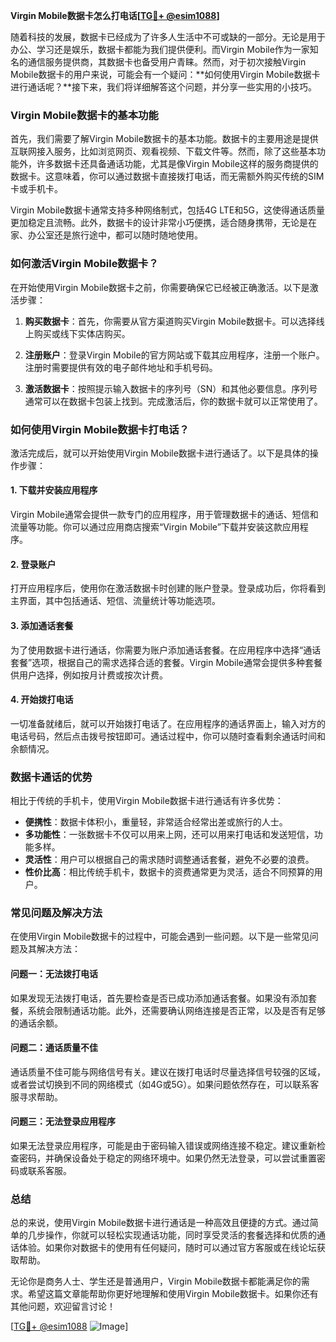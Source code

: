 **Virgin Mobile数据卡怎么打电话[[TG💪+ @esim1088](https://t.me/s/esim1088)]**

随着科技的发展，数据卡已经成为了许多人生活中不可或缺的一部分。无论是用于办公、学习还是娱乐，数据卡都能为我们提供便利。而Virgin Mobile作为一家知名的通信服务提供商，其数据卡也备受用户青睐。然而，对于初次接触Virgin Mobile数据卡的用户来说，可能会有一个疑问：**如何使用Virgin Mobile数据卡进行通话呢？**接下来，我们将详细解答这个问题，并分享一些实用的小技巧。

### Virgin Mobile数据卡的基本功能

首先，我们需要了解Virgin Mobile数据卡的基本功能。数据卡的主要用途是提供互联网接入服务，比如浏览网页、观看视频、下载文件等。然而，除了这些基本功能外，许多数据卡还具备通话功能，尤其是像Virgin Mobile这样的服务商提供的数据卡。这意味着，你可以通过数据卡直接拨打电话，而无需额外购买传统的SIM卡或手机卡。

Virgin Mobile数据卡通常支持多种网络制式，包括4G LTE和5G，这使得通话质量更加稳定且流畅。此外，数据卡的设计非常小巧便携，适合随身携带，无论是在家、办公室还是旅行途中，都可以随时随地使用。

### 如何激活Virgin Mobile数据卡？

在开始使用Virgin Mobile数据卡之前，你需要确保它已经被正确激活。以下是激活步骤：

1. **购买数据卡**：首先，你需要从官方渠道购买Virgin Mobile数据卡。可以选择线上购买或线下实体店购买。
   
2. **注册账户**：登录Virgin Mobile的官方网站或下载其应用程序，注册一个账户。注册时需要提供有效的电子邮件地址和手机号码。

3. **激活数据卡**：按照提示输入数据卡的序列号（SN）和其他必要信息。序列号通常可以在数据卡包装上找到。完成激活后，你的数据卡就可以正常使用了。

### 如何使用Virgin Mobile数据卡打电话？

激活完成后，就可以开始使用Virgin Mobile数据卡进行通话了。以下是具体的操作步骤：

#### 1. 下载并安装应用程序

Virgin Mobile通常会提供一款专门的应用程序，用于管理数据卡的通话、短信和流量等功能。你可以通过应用商店搜索“Virgin Mobile”下载并安装这款应用程序。

#### 2. 登录账户

打开应用程序后，使用你在激活数据卡时创建的账户登录。登录成功后，你将看到主界面，其中包括通话、短信、流量统计等功能选项。

#### 3. 添加通话套餐

为了使用数据卡进行通话，你需要为账户添加通话套餐。在应用程序中选择“通话套餐”选项，根据自己的需求选择合适的套餐。Virgin Mobile通常会提供多种套餐供用户选择，例如按月计费或按次计费。

#### 4. 开始拨打电话

一切准备就绪后，就可以开始拨打电话了。在应用程序的通话界面上，输入对方的电话号码，然后点击拨号按钮即可。通话过程中，你可以随时查看剩余通话时间和余额情况。

### 数据卡通话的优势

相比于传统的手机卡，使用Virgin Mobile数据卡进行通话有许多优势：

- **便携性**：数据卡体积小，重量轻，非常适合经常出差或旅行的人士。
- **多功能性**：一张数据卡不仅可以用来上网，还可以用来打电话和发送短信，功能多样。
- **灵活性**：用户可以根据自己的需求随时调整通话套餐，避免不必要的浪费。
- **性价比高**：相比传统手机卡，数据卡的资费通常更为灵活，适合不同预算的用户。

### 常见问题及解决方法

在使用Virgin Mobile数据卡的过程中，可能会遇到一些问题。以下是一些常见问题及其解决方法：

#### 问题一：无法拨打电话

如果发现无法拨打电话，首先要检查是否已成功添加通话套餐。如果没有添加套餐，系统会限制通话功能。此外，还需要确认网络连接是否正常，以及是否有足够的通话余额。

#### 问题二：通话质量不佳

通话质量不佳可能与网络信号有关。建议在拨打电话时尽量选择信号较强的区域，或者尝试切换到不同的网络模式（如4G或5G）。如果问题依然存在，可以联系客服寻求帮助。

#### 问题三：无法登录应用程序

如果无法登录应用程序，可能是由于密码输入错误或网络连接不稳定。建议重新检查密码，并确保设备处于稳定的网络环境中。如果仍然无法登录，可以尝试重置密码或联系客服。

### 总结

总的来说，使用Virgin Mobile数据卡进行通话是一种高效且便捷的方式。通过简单的几步操作，你就可以轻松实现通话功能，同时享受灵活的套餐选择和优质的通话体验。如果你对数据卡的使用有任何疑问，随时可以通过官方客服或在线论坛获取帮助。

无论你是商务人士、学生还是普通用户，Virgin Mobile数据卡都能满足你的需求。希望这篇文章能帮助你更好地理解和使用Virgin Mobile数据卡。如果你还有其他问题，欢迎留言讨论！

[[TG💪+ @esim1088](https://t.me/s/esim1088) ![Image](https://i.postimg.cc/4NQfJmqS/Snipaste-2025-05-13-00-14-12.png)]